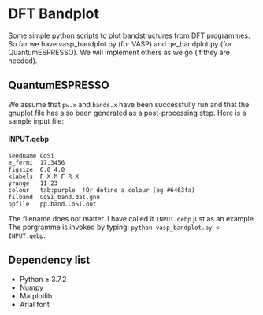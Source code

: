 # DFT Bandplot
Some simple python scripts to plot bandstructures from DFT programmes.
So far we have vasp_bandplot.py (for VASP) and qe_bandplot.py (for QuantumESPRESSO).
We will implement others as we go (if they are needed).


## QuantumESPRESSO
We assume that ```pw.x``` and ```bands.x``` have been successfully run and that the gnuplot file has also been generated as a post-processing step.
Here is a sample input file:
#### INPUT.qebp
    seedname CoSi
    e_fermi  17.3456
    figsize  6.0 4.0
    klabels  Γ X M Γ R X
    yrange   11 23
    colour   tab:purple  !Or define a colour (eg #6463fa)
    filband  CoSi_band.dat.gnu
    ppfile   pp.band.CoSi.out
The filename does not matter. I have called it ```INPUT.qebp``` just as an example. The porgramme is invoked by typing:
```python vasp_bandplot.py < INPUT.qebp```.

## Dependency list
- Python $\geq$ 3.7.2
- Numpy
- Matplotlib
- Arial font
